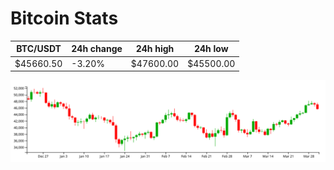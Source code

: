 # Bitcoin Stats

BTC/USDT|24h change|24h high|24h low|
|---|---|---|---|
|$45660.50|-3.20%|$47600.00|$45500.00|

<img src="./chart.svg">
